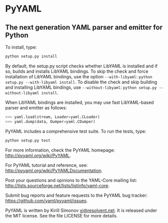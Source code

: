 # PyYAML

## The next generation YAML parser and emitter for Python

To install, type:

```bash
python setup.py install
```

By default, the setup.py script checks whether LibYAML is installed
and if so, builds and installs LibYAML bindings.  To skip the check
and force installation of LibYAML bindings, use the option `--with-libyaml`:
`python setup.py --with-libyaml install`.  To disable the check and
skip building and installing LibYAML bindings, use `--without-libyaml`:
`python setup.py --without-libyaml install`.

When LibYAML bindings are installed, you may use fast LibYAML-based
parser and emitter as follows:

```python
>>> yaml.load(stream, Loader=yaml.CLoader)
>>> yaml.dump(data, Dumper=yaml.CDumper)
```
PyYAML includes a comprehensive test suite.  To run the tests, type:
```bash
python setup.py test
```

For more information, check the PyYAML homepage:
http://pyyaml.org/wiki/PyYAML.

For PyYAML tutorial and reference, see:
http://pyyaml.org/wiki/PyYAMLDocumentation.

Post your questions and opinions to the YAML-Core mailing list:
http://lists.sourceforge.net/lists/listinfo/yaml-core.

Submit bug reports and feature requests to the PyYAML bug tracker:
https://github.com/yaml/pyyaml/issues.

PyYAML is written by Kirill Simonov <xi@resolvent.net>.  It is released
under the MIT license. See the file LICENSE for more details.
